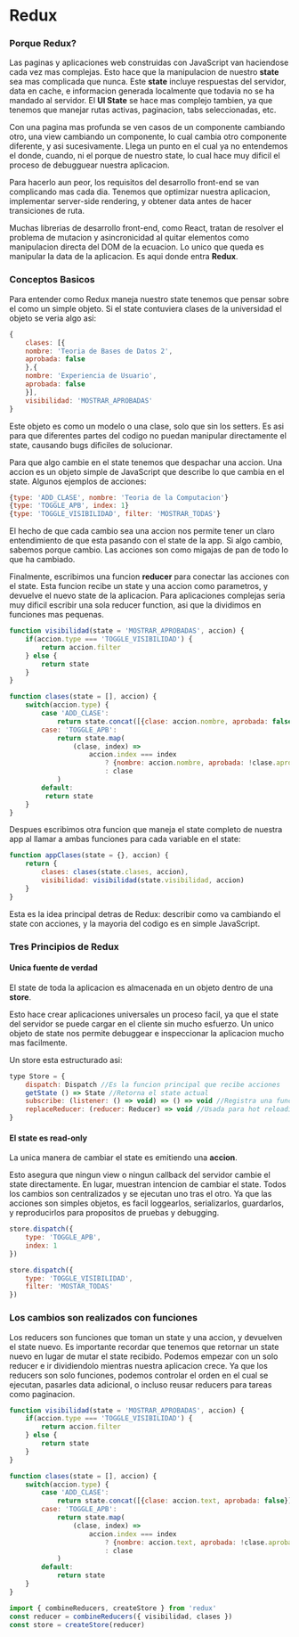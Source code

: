 # Redux

### Porque Redux?

Las paginas y aplicaciones web construidas con JavaScript van haciendose cada vez mas complejas. Esto hace que la manipulacion de nuestro **state** sea mas complicada que nunca. Este **state** incluye respuestas del servidor, data en cache, e informacion generada localmente que todavia no se ha mandado al servidor. El **UI State** se hace mas complejo tambien, ya que tenemos que manejar rutas activas, paginacion, tabs seleccionadas, etc.

Con una pagina mas profunda se ven casos de un componente cambiando otro, una view cambiando un componente, lo cual cambia otro componente diferente, y asi sucesivamente. Llega un punto en el cual ya no entendemos el donde, cuando, ni el porque de nuestro state, lo cual hace muy dificil el proceso de debugguear nuestra aplicacion.

Para hacerlo aun peor, los requisitos del desarrollo front-end se van complicando mas cada dia. Tenemos que optimizar nuestra aplicacion, implementar server-side rendering, y obtener data antes de hacer transiciones de ruta.

Muchas librerias de desarrollo front-end, como React, tratan de resolver el problema de mutacion y asincronicidad al quitar elementos como manipulacion directa del DOM de la ecuacion. Lo unico que queda es manipular la data de la aplicacion. Es aqui donde entra **Redux**.

### Conceptos Basicos

Para entender como Redux maneja nuestro state tenemos que pensar sobre el como un simple objeto. Si el state contuviera clases de la universidad el objeto se veria algo asi: 

```javascript
{
    clases: [{
    nombre: 'Teoria de Bases de Datos 2',
    aprobada: false
    },{
    nombre: 'Experiencia de Usuario',
    aprobada: false
    }],
    visibilidad: 'MOSTRAR_APROBADAS'
}
```

Este objeto es como un modelo o una clase, solo que sin los setters. Es asi para que diferentes partes del codigo no puedan manipular directamente el state, causando bugs dificiles de solucionar.

Para que algo cambie en el state tenemos que despachar una accion. Una accion es un objeto simple de JavaScript que describe lo que cambia en el state. Algunos ejemplos de acciones: 

```javascript
{type: 'ADD_CLASE', nombre: 'Teoria de la Computacion'}
{type: 'TOGGLE_APB', index: 1}
{type: 'TOGGLE_VISIBILIDAD', filter: 'MOSTRAR_TODAS'}
```

El hecho de que cada cambio sea una accion nos permite tener un claro entendimiento de que esta pasando con el state de la app. Si algo cambio, sabemos porque cambio. Las acciones son como migajas de pan de todo lo que ha cambiado.

Finalmente, escribimos una funcion **reducer** para conectar las acciones con el state. Esta funcion recibe un state y una accion como parametros, y devuelve el nuevo state de la aplicacion. Para aplicaciones complejas seria muy dificil escribir una sola reducer function, asi que la dividimos en funciones mas pequenas.

```javascript
function visibilidad(state = 'MOSTRAR_APROBADAS', accion) {
    if(accion.type === 'TOGGLE_VISIBILIDAD') {
    	return accion.filter
    } else {
    	return state
    }
}

function clases(state = [], accion) {
	switch(accion.type) {
    	case 'ADD_CLASE':
    	    return state.concat([{clase: accion.nombre, aprobada: false}])
        case: 'TOGGLE_APB':
            return state.map(
            	(clase, index) =>
                    accion.index === index
                        ? {nombre: accion.nombre, aprobada: !clase.aprobada}
                        : clase
            )
        default:
         return state
    }
}
```

Despues escribimos otra funcion que maneja el state completo de nuestra app al llamar a ambas funciones para cada variable en el state:

```javascript
function appClases(state = {}, accion) {
    return {
        clases: clases(state.clases, accion),
        visibilidad: visibilidad(state.visibilidad, accion)
    }
}
```

Esta es la idea principal detras de Redux: describir como va cambiando el state con acciones, y la mayoria del codigo es en simple JavaScript.

### Tres Principios de Redux

#### Unica fuente de verdad

El state de toda la aplicacion es almacenada en un objeto dentro de una **store**.

Esto hace crear aplicaciones universales un proceso facil, ya que el state del servidor se puede cargar en el cliente sin mucho esfuerzo. Un unico objeto de state nos permite debuggear e inspeccionar la aplicacion mucho mas facilmente.

Un store esta estructurado asi: 

```javascript
type Store = {
    dispatch: Dispatch //Es la funcion principal que recibe acciones
    getState () => State //Retorna el state actual
    subscribe: (listener: () => void) => () => void //Registra una funcion para ejecutarse cada vez que se cambie el state
    replaceReducer: (reducer: Reducer) => void //Usada para hot reloading y code splitting. Poco usada
}
```

#### El state es read-only

La unica manera de cambiar el state es emitiendo una **accion**.

Esto asegura que ningun view o ningun callback del servidor cambie el state directamente. En lugar, muestran intencion de cambiar el state. Todos los cambios son centralizados y se ejecutan uno tras el otro. Ya que las acciones son simples objetos, es facil loggearlos, serializarlos, guardarlos, y reproducirlos para propositos de pruebas y debugging.

```js
store.dispatch({
    type: 'TOGGLE_APB',
    index: 1
})

store.dispatch({
    type: 'TOGGLE_VISIBILIDAD',
    filter: 'MOSTAR_TODAS'
})
```

### Los cambios son realizados con funciones

Los reducers son funciones que toman un state y una accion, y devuelven el state nuevo. Es importante recordar que tenemos que retornar un state nuevo en lugar de mutar el state recibido. Podemos empezar con un solo reducer e ir dividiendolo mientras nuestra aplicacion crece. Ya que los reducers son solo funciones, podemos controlar el orden en el cual se ejecutan, pasarles data adicional, o incluso reusar reducers para tareas como paginacion.

```javascript
function visibilidad(state = 'MOSTRAR_APROBADAS', accion) {
    if(accion.type === 'TOGGLE_VISIBILIDAD') {
        return accion.filter
    } else {
    	return state
    }
}

function clases(state = [], accion) {
	switch(accion.type) {
    	case 'ADD_CLASE':
    	    return state.concat([{clase: accion.text, aprobada: false}])
        case: 'TOGGLE_APB':
            return state.map(
            	(clase, index) =>
                    accion.index === index
                    	? {nombre: accion.text, aprobada: !clase.aprobada}
                        : clase
            )
        default:
         	return state
    }
}

import { combineReducers, createStore } from 'redux'
const reducer = combineReducers({ visibilidad, clases })
const store = createStore(reducer)
```
